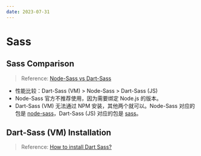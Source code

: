 ```yaml
---
date: 2023-07-31
---
```


# Sass

## Sass Comparison

> Reference: [Node-Sass vs Dart-Sass](https://itnext.io/the-css-preprocessor-dilemma-node-sass-or-dart-sass-32a0a096572)

- 性能比较：Dart-Sass (VM) > Node-Sass > Dart-Sass (JS)
- Node-Sass 官方不推荐使用，因为需要绑定 Node.js 的版本。
- Dart-Sass (VM) 无法通过 NPM 安装，其他两个就可以。Node-Sass 对应的包是 [node-sass](https://www.npmjs.com/package/node-sass)，Dart-Sass (JS) 对应的包是 [sass](https://www.npmjs.com/package/sass)。

## Dart-Sass (VM) Installation

> Reference: [How to install Dart Sass?](https://stackoverflow.com/a/52063522/9863318)
